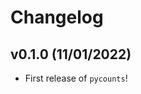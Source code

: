 # Changelog

<!--next-version-placeholder-->

## v0.1.0 (11/01/2022)

- First release of `pycounts`!